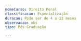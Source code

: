 ```yaml
---
nomeCurso: Direito Penal
classificacao: Especialização
duracao: Pode ser de 4 a 12 meses
observacao: obs
tipo: Pós Graduação

---
```


